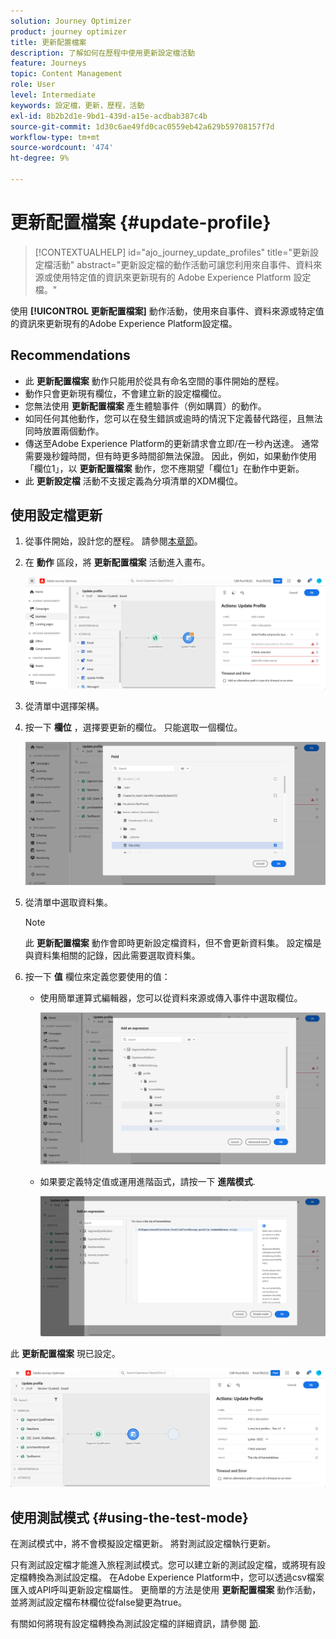 ```yaml
---
solution: Journey Optimizer
product: journey optimizer
title: 更新配置檔案
description: 了解如何在歷程中使用更新設定檔活動
feature: Journeys
topic: Content Management
role: User
level: Intermediate
keywords: 設定檔，更新，歷程，活動
exl-id: 8b2b2d1e-9bd1-439d-a15e-acdbab387c4b
source-git-commit: 1d30c6ae49fd0cac0559eb42a629b59708157f7d
workflow-type: tm+mt
source-wordcount: '474'
ht-degree: 9%

---
```


# 更新配置檔案 {#update-profile}

>[!CONTEXTUALHELP]
>id="ajo_journey_update_profiles"
>title="更新設定檔活動"
>abstract="更新設定檔的動作活動可讓您利用來自事件、資料來源或使用特定值的資訊來更新現有的 Adobe Experience Platform 設定檔。"

使用 **[!UICONTROL 更新配置檔案]** 動作活動，使用來自事件、資料來源或特定值的資訊來更新現有的Adobe Experience Platform設定檔。

## Recommendations

* 此 **更新配置檔案** 動作只能用於從具有命名空間的事件開始的歷程。
* 動作只會更新現有欄位，不會建立新的設定檔欄位。
* 您無法使用 **更新配置檔案** 產生體驗事件（例如購買）的動作。
* 如同任何其他動作，您可以在發生錯誤或逾時的情況下定義替代路徑，且無法同時放置兩個動作。
* 傳送至Adobe Experience Platform的更新請求會立即/在一秒內送達。 通常需要幾秒鐘時間，但有時更多時間卻無法保證。 因此，例如，如果動作使用「欄位1」，以 **更新配置檔案** 動作，您不應期望「欄位1」在動作中更新。
* 此 **更新設定檔** 活動不支援定義為分項清單的XDM欄位。

## 使用設定檔更新

1. 從事件開始，設計您的歷程。 請參閱[本章節](../building-journeys/journey.md)。

1. 在 **動作** 區段，將 **更新配置檔案** 活動進入畫布。

   ![](assets/profileupdate0.png)

1. 從清單中選擇架構。

1. 按一下 **欄位** ，選擇要更新的欄位。 只能選取一個欄位。

   ![](assets/profileupdate2.png)

1. 從清單中選取資料集。

   >[!NOTE]
   >
   >此 **更新配置檔案** 動作會即時更新設定檔資料，但不會更新資料集。 設定檔是與資料集相關的記錄，因此需要選取資料集。

1. 按一下 **值** 欄位來定義您要使用的值：

   * 使用簡單運算式編輯器，您可以從資料來源或傳入事件中選取欄位。

      ![](assets/profileupdate4.png)

   * 如果要定義特定值或運用進階函式，請按一下 **進階模式**.

      ![](assets/profileupdate3.png)

此 **更新配置檔案** 現已設定。

![](assets/profileupdate1.png)


## 使用測試模式 {#using-the-test-mode}

在測試模式中，將不會模擬設定檔更新。 將對測試設定檔執行更新。

只有測試設定檔才能進入旅程測試模式。您可以建立新的測試設定檔，或將現有設定檔轉換為測試設定檔。 在Adobe Experience Platform中，您可以透過csv檔案匯入或API呼叫更新設定檔屬性。 更簡單的方法是使用 **更新配置檔案** 動作活動，並將測試設定檔布林欄位從false變更為true。

有關如何將現有設定檔轉換為測試設定檔的詳細資訊，請參閱 [節](../segment/creating-test-profiles.md#create-test-profiles-csv).
